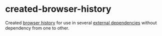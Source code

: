 # created-browser-history

Created [browser history](https://www.npmjs.com/package/history) for use in several [external dependencies](https://webpack.js.org/configuration/externals/) without dependency from one to other.
